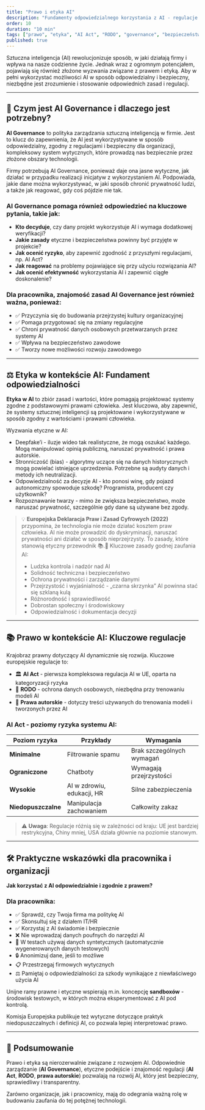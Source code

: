 ```yaml
---
title: "Prawo i etyka AI"
description: "Fundamenty odpowiedzialnego korzystania z AI - regulacje prawne, zasady etyczne i praktyczne wskazówki"
order: 10
duration: "10 min"
tags: ["prawo", "etyka", "AI Act", "RODO", "governance", "bezpieczeństwo", "odpowiedzialność"]
published: true
---
```


Sztuczna inteligencja (AI) rewolucjonizuje sposób, w jaki działają firmy i wpływa na nasze codzienne życie. Jednak wraz z ogromnym potencjałem, pojawiają się również złożone wyzwania związane z prawem i etyką. Aby w pełni wykorzystać możliwości AI w sposób odpowiedzialny i bezpieczny, niezbędne jest zrozumienie i stosowanie odpowiednich zasad i regulacji.

---

## 🧭 Czym jest AI Governance i dlaczego jest potrzebny?

**AI Governance** to polityka zarządzania sztuczną inteligencją w firmie. Jest to klucz do zapewnienia, że AI jest wykorzystywane w sposób odpowiedzialny, zgodny z regulacjami i bezpieczny dla organizacji, kompleksowy system wytycznych, które prowadzą nas bezpiecznie przez złożone obszary technologii.

Firmy potrzebują AI Governance, ponieważ daje ona jasne wytyczne, jak działać w przypadku realizacji inicjatyw z wykorzystaniem AI. Podpowiada, jakie dane można wykorzystywać, w jaki sposób chronić prywatność ludzi, a także jak reagować, gdy coś pójdzie nie tak.

### AI Governance pomaga również odpowiedzieć na kluczowe pytania, takie jak:

- **Kto decyduje**, czy dany projekt wykorzystuje AI i wymaga dodatkowej weryfikacji?
- **Jakie zasady** etyczne i bezpieczeństwa powinny być przyjęte w projekcie?
- **Jak ocenić ryzyko**, aby zapewnić zgodność z przyszłymi regulacjami, np. AI Act?
- **Jak reagować** na problemy pojawiające się przy użyciu rozwiązania AI?
- **Jak ocenić efektywność** wykorzystania AI i zapewnić ciągłe doskonalenie?

### Dla pracownika, znajomość zasad AI Governance jest również ważna, ponieważ:

- ✅ Przyczynia się do budowania przejrzystej kultury organizacyjnej
- ✅ Pomaga przygotować się na zmiany regulacyjne
- ✅ Chroni prywatność danych osobowych przetwarzanych przez systemy AI
- ✅ Wpływa na bezpieczeństwo zawodowe
- ✅ Tworzy nowe możliwości rozwoju zawodowego

---

## ⚖️ Etyka w kontekście AI: Fundament odpowiedzialności
**Etyka w AI** to zbiór zasad i wartości, które pomagają projektować systemy zgodne z podstawowymi prawami człowieka. Jest kluczowa, aby zapewnić, że systemy sztucznej inteligencji są projektowane i wykorzystywane w sposób zgodny z wartościami i prawami człowieka.

Wyzwania etyczne w AI:
- Deepfake’i - iluzje wideo tak realistyczne, że mogą oszukać każdego. Mogą manipulować opinią publiczną, naruszać prywatność i prawa autorskie.
- Stronniczość (bias) - algorytmy uczące się na danych historycznych mogą powielać istniejące uprzedzenia. Potrzebne są audyty danych i metody ich neutralizacji.
- Odpowiedzialność za decyzje AI - kto ponosi winę, gdy pojazd autonomiczny spowoduje szkodę? Programista, producent czy użytkownik?
- Rozpoznawanie twarzy - mimo że zwiększa bezpieczeństwo, może naruszać prywatność, szczególnie gdy dane są używane bez zgody.

>💡 **Europejska Deklaracja Praw i Zasad Cyfrowych (2022)** przypomina, że technologia nie może działać kosztem praw człowieka. AI nie może prowadzić do dyskryminacji, naruszać prywatności ani działać w sposób nieprzejrzysty. To zasady, które stanowią etyczny przewodnik 📚.🔮 Kluczowe zasady godnej zaufania AI:
>- Ludzka kontrola i nadzór nad AI
>- Solidność techniczna i bezpieczeństwo
>- Ochrona prywatności i zarządzanie danymi
>- Przejrzystość i wyjaśnialność - „czarna skrzynka” AI powinna stać się szklaną kulą
>- Różnorodność i sprawiedliwość
>- Dobrostan społeczny i środowiskowy
>- Odpowiedzialność i dokumentacja decyzji

---

## 📚 Prawo w kontekście AI: Kluczowe regulacje

Krajobraz prawny dotyczący AI dynamicznie się rozwija. Kluczowe europejskie regulacje to:

- 🏛️ **AI Act** - pierwsza kompleksowa regulacja AI w UE, oparta na kategoryzacji ryzyka
- 🔐 **RODO** - ochrona danych osobowych, niezbędna przy trenowaniu modeli AI
- 📜 **Prawa autorskie** - dotyczy treści używanych do trenowania modeli i tworzonych przez AI

### AI Act - poziomy ryzyka systemu AI:

| Poziom ryzyka | Przykłady | Wymagania |
|---------------|-----------|-----------|
| **Minimalne** | Filtrowanie spamu | Brak szczególnych wymagań |
| **Ograniczone** | Chatboty | Wymagają przejrzystości |
| **Wysokie** | AI w zdrowiu, edukacji, HR | Silne zabezpieczenia |
| **Niedopuszczalne** | Manipulacja zachowaniem | Całkowity zakaz |

> ⚠️ **Uwaga**: Regulacje różnią się w zależności od kraju: UE jest bardziej restrykcyjna, Chiny mniej, USA działa głównie na poziomie stanowym.

---

## 🛠️ Praktyczne wskazówki dla pracownika i organizacji

**Jak korzystać z AI odpowiedzialnie i zgodnie z prawem?**

### Dla pracownika:
- ✅ Sprawdź, czy Twoja firma ma politykę AI
- ✅ Skonsultuj się z działem IT/HR
- ✅ Korzystaj z AI świadomie i bezpiecznie
- ❌ Nie wprowadzaj danych poufnych do narzędzi AI
- 🧪 W testach używaj danych syntetycznych (automatycznie wygenerowanych danych testowych)
- 🔒 Anonimizuj dane, jeśli to możliwe
- 📋 Przestrzegaj firmowych wytycznych
- ⚖️ Pamiętaj o odpowiedzialności za szkody wynikające z niewłaściwego użycia AI

Unijne ramy prawne i etyczne wspierają m.in. koncepcję **sandboxów** - środowisk testowych, w których można eksperymentować z AI pod kontrolą.

Komisja Europejska publikuje też wytyczne dotyczące praktyk niedopuszczalnych i definicji AI, co pozwala lepiej interpretować prawo.

---

## 🎯 Podsumowanie

Prawo i etyka są nierozerwalnie związane z rozwojem AI. Odpowiednie zarządzanie (**AI Governance**), etyczne podejście i znajomość regulacji (**AI Act**, **RODO**, **prawa autorskie**) pozwalają na rozwój AI, który jest bezpieczny, sprawiedliwy i transparentny.

Zarówno organizacje, jak i pracownicy, mają do odegrania ważną rolę w budowaniu zaufania do tej potężnej technologii.
